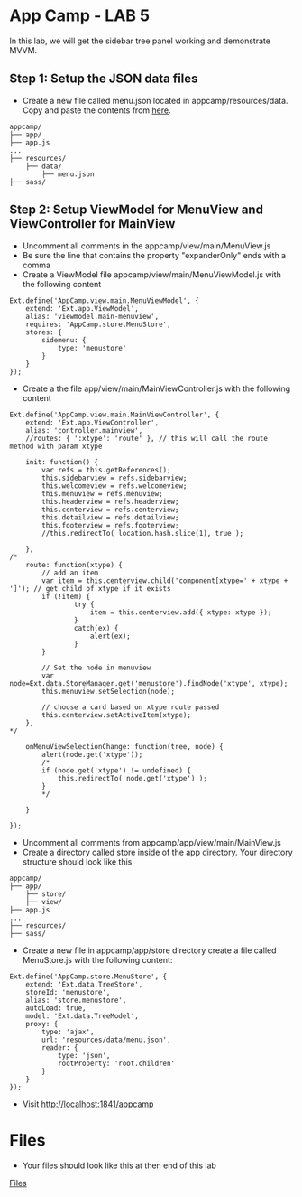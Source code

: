 # App Camp - LAB 5

In this lab, we will get the sidebar tree panel working and demonstrate MVVM.  


## Step 1: Setup the JSON data files

* Create a new file called menu.json located in appcamp/resources/data. Copy and paste the contents from [here](https://raw.githubusercontent.com/shikhirsingh/ExtJS-AppCamp-Govt/master/Instructions/05-VM-Listeners-Bind/menu.json). 

```
appcamp/
├── app/
├── app.js
...
├── resources/
    ├── data/
        ├── menu.json
├── sass/
```

## Step 2: Setup ViewModel for MenuView and ViewController for MainView

* Uncomment all comments in the appcamp/view/main/MenuView.js
* Be sure the line that contains the property "expanderOnly" ends with a comma
* Create a ViewModel file appcamp/view/main/MenuViewModel.js with the following content
```
Ext.define('AppCamp.view.main.MenuViewModel', {
    extend: 'Ext.app.ViewModel',
    alias: 'viewmodel.main-menuview',
    requires: 'AppCamp.store.MenuStore',
    stores: {
        sidemenu: {
            type: 'menustore'
        }
    }
});
```

* Create a the file app/view/main/MainViewController.js with the following content
```
Ext.define('AppCamp.view.main.MainViewController', {
	extend: 'Ext.app.ViewController',
	alias: 'controller.mainview',
	//routes: { ':xtype': 'route' }, // this will call the route method with param xtype

	init: function() {
		var refs = this.getReferences();
		this.sidebarview = refs.sidebarview;
		this.welcomeview = refs.welcomeview;
		this.menuview = refs.menuview;
		this.headerview = refs.headerview;
		this.centerview = refs.centerview;
		this.detailview = refs.detailview;
		this.footerview = refs.footerview;
        //this.redirectTo( location.hash.slice(1), true );

	},
/*
	route: function(xtype) {
		// add an item 
		var item = this.centerview.child('component[xtype=' + xtype + ']'); // get child of xtype if it exists
		if (!item) {
				try {
					item = this.centerview.add({ xtype: xtype });
				}
				catch(ex) {
					alert(ex);
				}
		}

		// Set the node in menuview
		var node=Ext.data.StoreManager.get('menustore').findNode('xtype', xtype);		
		this.menuview.setSelection(node);

		// choose a card based on xtype route passed
		this.centerview.setActiveItem(xtype);
	},
*/

    onMenuViewSelectionChange: function(tree, node) {
		alert(node.get('xtype'));
        /*
		if (node.get('xtype') != undefined) {
			this.redirectTo( node.get('xtype') );
		}
        */

	}

});
```
* Uncomment all comments from appcamp/app/view/main/MainView.js
* Create a directory called store inside of the app directory. Your directory structure should look like this
```
appcamp/
├── app/
	├── store/
    ├── view/
├── app.js
...
├── resources/
├── sass/
```

* Create a new file in appcamp/app/store directory create a file called MenuStore.js with the following content:
```
Ext.define('AppCamp.store.MenuStore', {
	extend: 'Ext.data.TreeStore',
	storeId: 'menustore',
    alias: 'store.menustore',
	autoLoad: true,
	model: 'Ext.data.TreeModel',
	proxy: {
		type: 'ajax',
		url: 'resources/data/menu.json',
		reader: {
			type: 'json',
            rootProperty: 'root.children'
		}
	}
});
```
* Visit [http://localhost:1841/appcamp](http://localhost:1841/appcamp/) 

# Files

* Your files should look like this at then end of this lab

<a href="app/"> Files</a>